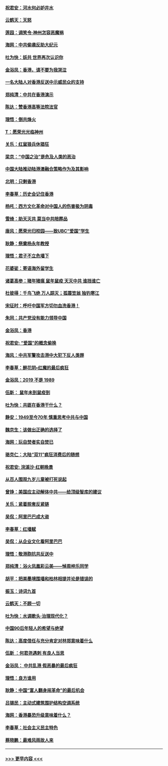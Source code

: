 #### [祝君安：河水何必妒井水](../pages/nsc993/n11675746.md?t=11231544) 
#### [云鹤天：天怒](../pages/nsc993/n11675718.md?t=11231544) 
#### [莲园：调笑令‧神州怎容恶魔祸](../pages/nsc993/n11675648.md?t=11231544) 
#### [海网：中共偷袭反助大纪元](../pages/nsc993/n11673515.md?t=11231544) 
#### [吐为快：妖共 世界再次认识你](../pages/nsc993/n11673506.md?t=11231544) 
#### [金浴凤：香港，请不要为我哭泣](../pages/nsc993/n11673248.md?t=11231544) 
#### [一名大陆人对香港反送中示威民众的支持](../pages/nsc993/n11672615.md?t=11231544) 
#### [郑纯清：中共在香港演示](../pages/nsc993/n11670539.md?t=11231544) 
#### [陈达：赞香港高等法院法官](../pages/nsc993/n11669542.md?t=11231544) 
#### [理悟：倒共烽火](../pages/nsc993/n11668844.md?t=11231544) 
#### [T：愿荣光光临神州](../pages/nsc993/n11668421.md?t=11231544) 
#### [关乐：红鼠狼兵休猖狂](../pages/nsc993/n11668378.md?t=11231544) 
#### [梁京：“中国之治”是危及人类的恶治](../pages/nsc993/n11668328.md?t=11231544) 
#### [中国大陆推动陆港澳融合策略作为及其影响](../pages/nsc993/n11668157.md?t=11231544) 
#### [北明：只剩香港](../pages/nsc993/n11668002.md?t=11231544) 
#### [李春草：历史会记住香港](../pages/nsc993/n11667927.md?t=11231544) 
#### [杨吒：西方文化革命对中国人的伤害极为阴毒](../pages/nsc993/n11664521.md?t=11231544) 
#### [雪绮：助天灭共 莫当中共陪葬品](../pages/nsc993/n11662650.md?t=11231544) 
#### [唐风：愿荣光归校园——致UBC“爱国”学生](../pages/nsc993/n11662194.md?t=11231544) 
#### [耿静：祭奠杨永年教授](../pages/nsc993/n11662514.md?t=11231544) 
#### [理悟：君子不立危墙下](../pages/nsc993/n11662172.md?t=11231544) 
#### [花婆娑：寄语海外留学生](../pages/nsc993/n11662121.md?t=11231544) 
#### [诸葛高参：猪年猪瘟 鼠年鼠疫 天灭中共 谁挡谁亡](../pages/nsc993/n11661980.md?t=11231544) 
#### [杜彼得：千鸟飞绝 万人踪灭；孤蓑笠翁 独钓寒江](../pages/nsc993/n11661170.md?t=11231544) 
#### [宋征时：呼吁中国军方切勿血洗香港！](../pages/nsc993/n11415318.md?t=11231544) 
#### [朱同：共产党没有能力领导中国](../pages/nsc993/n11660421.md?t=11231544) 
#### [金浴凤：香港](../pages/nsc993/n11660419.md?t=11231544) 
#### [祝君安: “爱国”的概念偷换](../pages/nsc993/n11659706.md?t=11231544) 
#### [海风：中共军警攻击港中大犯下反人类罪](../pages/nsc993/n11659632.md?t=11231544) 
#### [李春草：醉花阴•红魔的最后疯狂](../pages/nsc993/n11659287.md?t=11231544) 
#### [金浴凤：2019 不是 1989](../pages/nsc993/n11657663.md?t=11231544) 
#### [伍新： 鼠年未到鼠疫到](../pages/nsc993/n11655098.md?t=11231544) 
#### [吐为快：共匪在香港干什么？](../pages/nsc993/n11654891.md?t=11231544) 
#### [静安：1949至今70年 慎重思考中共与中国](../pages/nsc993/n11651244.md?t=11231544) 
#### [魏京生：该做出正确的选择了](../pages/nsc993/n11653084.md?t=11231544) 
#### [海网：玩自焚者实自焚已](../pages/nsc993/n11652423.md?t=11231544) 
#### [骆克仁：大陆“双11”疯狂消费后的随想](../pages/nsc993/n11652305.md?t=11231544) 
#### [祝君安: 浣溪沙·红朝晚景](../pages/nsc993/n11652258.md?t=11231544) 
#### [从百人围观九岁儿童被打死说起](../pages/nsc993/n11651030.md?t=11231544) 
#### [曾铮：美国应主动解体中共——给顶级智库的建议](../pages/nsc993/n11649888.md?t=11231544) 
#### [关乐：紧着脱套反紧链](../pages/nsc993/n11649069.md?t=11231544) 
#### [吴侃：阿里巴巴成大盗](../pages/nsc993/n11645523.md?t=11231544) 
#### [李春草：红墙赋](../pages/nsc993/n11646389.md?t=11231544) 
#### [吴侃：从企业文化看阿里巴巴](../pages/nsc993/n11645476.md?t=11231544) 
#### [理悟：敬港胞抗共反送中](../pages/nsc993/n11645466.md?t=11231544) 
#### [郑纯清：浴火凤凰彩云美——悼周梓乐同学](../pages/nsc993/n11645155.md?t=11231544) 
#### [胡平：把美墨境围墙和柏林相提并论是错误的](../pages/nsc993/n11645134.md?t=11231544) 
#### [振玉：诗词九首](../pages/nsc993/n11644081.md?t=11231544) 
#### [云鹤天：不顾一切](../pages/nsc993/n11643508.md?t=11231544) 
#### [吐为快：水调歌头·治理现代化？](../pages/nsc993/n11643485.md?t=11231544) 
#### [中国90后年轻人的希望与绝望](../pages/nsc993/n11642317.md?t=11231544) 
#### [陈达：高度信任与充分肯定对林郑意味着什么](../pages/nsc993/n11641441.md?t=11231544) 
#### [伍新 ：何君尧遇刺 有良人当思](../pages/nsc993/n11641503.md?t=11231544) 
#### [金浴凤： 中共乱港  假恶暴的最后疯狂](../pages/nsc993/n11641495.md?t=11231544) 
#### [理悟：良方谁用](../pages/nsc993/n11641463.md?t=11231544) 
#### [耿静：中国“富人翻身闹革命”的最后机会](../pages/nsc993/n11640655.md?t=11231544) 
#### [吕锡民：主动式建筑围护结构空调系统](../pages/nsc993/n11640168.md?t=11231544) 
#### [海网：香港暴恐升级意味着什么？](../pages/nsc993/n11635904.md?t=11231544) 
#### [李春草：社会主义民主特色](../pages/nsc993/n11634657.md?t=11231544) 
#### [蔡晓鹏：最难风雨故人来](../pages/nsc993/n11633145.md?t=11231544) 

----
#### [ >>> 更早内容 <<< ](../indexes/nsc993-earlier.md)
